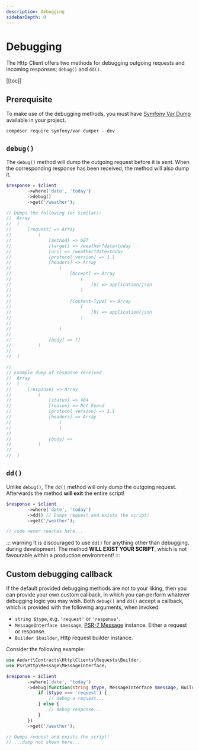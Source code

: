 ```yaml
---
description: Debugging
sidebarDepth: 0
---
```


# Debugging

The Http Client offers two methods for debugging outgoing requests and incoming responses; `debug()` and `dd()`.

[[toc]]

## Prerequisite

To make use of the debugging methods, you must have [Symfony Var Dump](https://github.com/symfony/var-dumper) available in your project. 

```shell
composer require symfony/var-dumper --dev
```

## `debug()`

The `debug()` method will dump the outgoing request before it is sent.
When the corresponding response has been received, the method will also dump it.  

```php
$response = $client
        ->where('date', 'today')
        ->debug()
        ->get('/weather');

// Dumps the following (or similar):
//  Array
//  (
//      [request] => Array
//          (
//              [method] => GET
//              [target] => /weather?date=today
//              [uri] => /weather?date=today
//              [protocol_version] => 1.1
//              [headers] => Array
//                  (  
//                      [Accept] => Array
//                          (
//                              [0] => application/json
//                          )
//  
//                      [Content-Type] => Array
//                          (
//                              [0] => application/json
//                          )
//  
//                  )
//  
//              [body] => []
//          )
//  
//  )

// 
// Example dump of response received 
//  Array
//  (
//      [response] => Array
//          (
//              [status] => 404
//              [reason] => Not Found
//              [protocol_version] => 1.1
//              [headers] => Array
//                  (
//                  )
//  
//              [body] => 
//          )
//  
//  )
```

## `dd()`

Unlike `debug()`, The `dd()` method will only dump the outgoing request.
Afterwards the method **will exit** the entire script!

```php
$response = $client
        ->where('date', 'today')
        ->dd() // Dumps request and exists the script!
        ->get('/weather');

// code never reaches here...
``` 

::: warning
It is discouraged to use `dd()` for anything other than debugging, during development.
The method **WILL EXIST YOUR SCRIPT**, which is not favourable within a production environment!
:::

## Custom debugging callback

If the default provided debugging methods are not to your liking, then you can provide your own custom callback, in which you can perform whatever debugging logic you may wish.
Both `debug()` and `dd()` accept a callback, which is provided with the following arguments, when invoked.

* `string $type`, e.g. `'request'` or `'response'`.
* `MessageInterface $message`, [PSR-7 Message](https://www.php-fig.org/psr/psr-7/#31-psrhttpmessagemessageinterface) instance. Either a request or response.
* `Builder $builder`, Http request builder instance.

Consider the following example:

```php
use Aedart\Contracts\Http\Clients\Requests\Builder;
use Psr\Http\Message\MessageInterface;

$response = $client
        ->where('date', 'today')
        ->debug(function(string $type, MessageInterface $message, Builder $builder) {
            if ($type === 'request') {
                // debug a request...
            } else {
                // debug response...
            }       
        })
        ->get('/weather');

// Dumps request and exists the script!
// ...dump not shown here...
```
